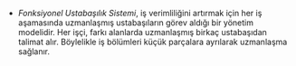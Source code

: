 - *Fonksiyonel Ustabaşılık Sistemi*, iş verimliliğini artırmak için her iş aşamasında uzmanlaşmış ustabaşıların görev aldığı bir yönetim modelidir. Her işçi, farkı alanlarda uzmanlaşmış birkaç ustabaşıdan talimat alır. Böylelikle iş bölümleri küçük parçalara ayrılarak uzmanlaşma sağlanır.